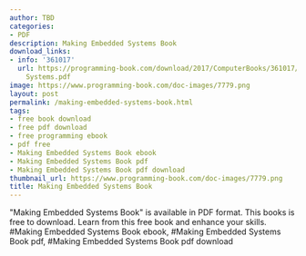 ```yaml
---
author: TBD
categories:
- PDF
description: Making Embedded Systems Book
download_links:
- info: '361017'
  url: https://programming-book.com/download/2017/ComputerBooks/361017/Making Embedded
    Systems.pdf
image: https://www.programming-book.com/doc-images/7779.png
layout: post
permalink: /making-embedded-systems-book.html
tags:
- free book download
- free pdf download
- free programming ebook
- pdf free
- Making Embedded Systems Book ebook
- Making Embedded Systems Book pdf
- Making Embedded Systems Book pdf download
thumbnail_url: https://www.programming-book.com/doc-images/7779.png
title: Making Embedded Systems Book
---
```


 
<div class="item-desc text-justify">
  "Making Embedded Systems Book" is available in PDF format. This books is free to download. Learn from this free book and enhance your skills.
  <br>
  #Making Embedded Systems Book ebook, #Making Embedded Systems Book pdf, #Making Embedded Systems Book pdf download
</div>
